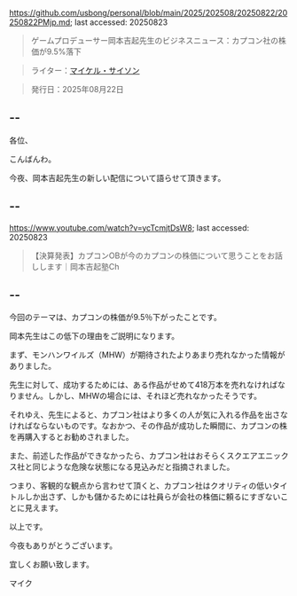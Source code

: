 https://github.com/usbong/personal/blob/main/2025/202508/20250822/20250822PMjp.md; last accessed: 20250823

> ゲームプロデューサー岡本吉起先生のビジネスニュース：カプコン社の株価が9.5%落下

> ライター：[マイケル・サイソン](https://www.linkedin.com/in/michaelsyson/)

> 発行日：2025年08月22日

## --

各位、

こんばんわ。

今夜、岡本吉起先生の新しい配信について語らせて頂きます。

## --

https://www.youtube.com/watch?v=ycTcmjtDsW8; last accessed: 20250823

> 【決算発表】カプコンOBが今のカプコンの株価について思うことをお話しします｜岡本吉起塾Ch

## --

今回のテーマは、カプコンの株価が9.5％下がったことです。

岡本先生はこの低下の理由をご説明になります。

まず、モンハンワイルズ（MHW）が期待されたよりあまり売れなかった情報がありました。

先生に対して、成功するためには、ある作品がせめて418万本を売れなければなりません。しかし、MHWの場合には、それほど売れなかったそうです。

それゆえ、先生によると、カプコン社はより多くの人が気に入れる作品を出さなければならないものです。なおかつ、その作品が成功した瞬間に、カプコンの株を再購入するとお勧めされました。

また、前述した作品ができなかったら、カプコン社はおそらくスクエアエニックス社と同じような危険な状態になる見込みだと指摘されました。

つまり、客観的な観点から言わせて頂くと、カプコン社はクオリティの低いタイトルしか出さず、しかも儲かるためには社員らが会社の株価に頼るにすぎないことに見えます。

以上です。

今夜もありがとうございます。

宜しくお願い致します。

マイク
